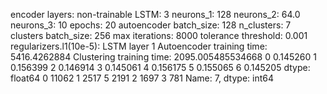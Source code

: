encoder layers: non-trainable
LSTM: 3
neurons_1: 128
neurons_2: 64.0
neurons_3: 10
epochs: 20
autoencoder batch_size: 128
n_clusters: 7
clusters batch_size: 256
max iterations: 8000
tolerance threshold: 0.001
regularizers.l1(10e-5): LSTM layer 1
Autoencoder training time: 5416.4262884
Clustering training time: 2095.005485534668
0    0.145260
1    0.156399
2    0.146914
3    0.145061
4    0.156175
5    0.155065
6    0.145205
dtype: float64
0    11062
1     2517
5     2191
2     1697
3      781
Name: 7, dtype: int64
